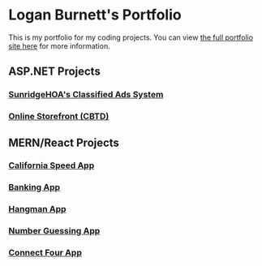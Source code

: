 # Logan Burnett's Portfolio
This is my portfolio for my coding projects. You can view [the full portfolio site here](https://loganburnett.github.io/portfolio/) for more information.

## ASP.NET Projects
### [SunridgeHOA's Classified Ads System](https://sunridge.info/)
### [Online Storefront (CBTD)](./CBTD)

## MERN/React Projects
### [California Speed App](./california-speed-app)

### [Banking App](./banking-app)

### [Hangman App](./hangman-app)

### [Number Guessing App](./number-guessing-app)

### [Connect Four App](./connect-four-app)
